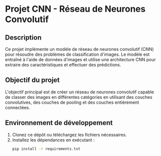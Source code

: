 # Projet CNN - Réseau de Neurones Convolutif

## Description
Ce projet implémente un modèle de réseau de neurones convolutif (CNN) pour résoudre des problèmes de classification d'images. Le modèle est entraîné à l'aide de données d'images et utilise une architecture CNN pour extraire des caractéristiques et effectuer des prédictions.

## Objectif du projet
L'objectif principal est de créer un réseau de neurones convolutif capable de classer des images en différentes catégories en utilisant des couches convolutives, des couches de pooling et des couches entièrement connectées.

## Environnement de développement
1. Clonez ce dépôt ou téléchargez les fichiers nécessaires.
2. Installez les dépendances en exécutant :
   ```bash
   pip install -r requirements.txt
